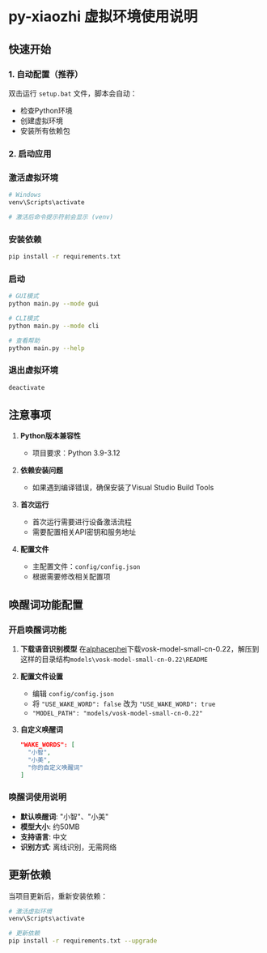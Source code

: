 # py-xiaozhi 虚拟环境使用说明

## 快速开始

### 1. 自动配置（推荐）
双击运行 `setup.bat` 文件，脚本会自动：
- 检查Python环境
- 创建虚拟环境
- 安装所有依赖包

### 2. 启动应用

### 激活虚拟环境
```bash
# Windows
venv\Scripts\activate

# 激活后命令提示符前会显示 (venv)
```

### 安装依赖
```bash
pip install -r requirements.txt
```

### 启动
```bash
# GUI模式
python main.py --mode gui

# CLI模式  
python main.py --mode cli

# 查看帮助
python main.py --help
```

### 退出虚拟环境
```bash
deactivate
```

## 注意事项

1. **Python版本兼容性**
   - 项目要求：Python 3.9-3.12

2. **依赖安装问题**
   - 如果遇到编译错误，确保安装了Visual Studio Build Tools

3. **首次运行**
   - 首次运行需要进行设备激活流程
   - 需要配置相关API密钥和服务地址

4. **配置文件**
   - 主配置文件：`config/config.json`
   - 根据需要修改相关配置项

## 唤醒词功能配置

### 开启唤醒词功能

1. **下载语音识别模型**
在[alphacephei](https://alphacephei.com/vosk/models)下载vosk-model-small-cn-0.22，解压到 这样的目录结构`models\vosk-model-small-cn-0.22\README`

2. **配置文件设置**
   - 编辑 `config/config.json`
   - 将 `"USE_WAKE_WORD": false` 改为 `"USE_WAKE_WORD": true`
   - `"MODEL_PATH": "models/vosk-model-small-cn-0.22"`
3. **自定义唤醒词**
   ```json
   "WAKE_WORDS": [
     "小智",
     "小美",
     "你的自定义唤醒词"
   ]
   ```

### 唤醒词使用说明

- **默认唤醒词**: "小智"、"小美"
- **模型大小**: 约50MB
- **支持语言**: 中文
- **识别方式**: 离线识别，无需网络

## 更新依赖

当项目更新后，重新安装依赖：

```bash
# 激活虚拟环境
venv\Scripts\activate

# 更新依赖
pip install -r requirements.txt --upgrade
```
